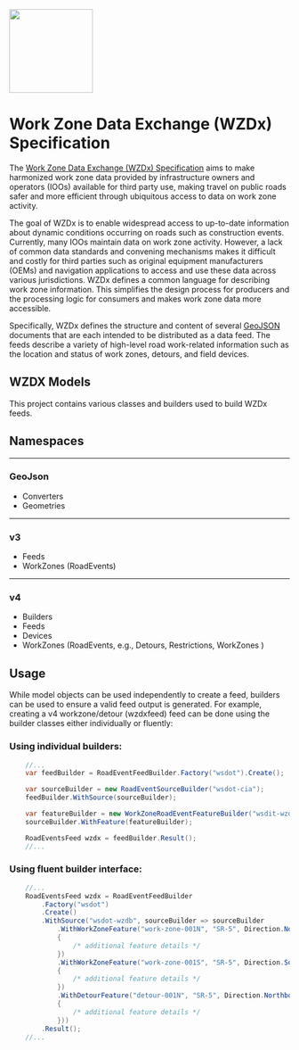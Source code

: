 ﻿<img src="https://github.com/usdot-jpo-ode/wzdx/blob/main/images/wzdx_logo_blue_orange_x.png" height="150"/>

# Work Zone Data Exchange (WZDx) Specification
The [Work Zone Data Exchange (WZDx) Specification](https://github.com/usdot-jpo-ode/wzdx) aims to make harmonized work zone data provided by infrastructure owners and operators (IOOs) available for third party use, making travel on public roads safer and more efficient through ubiquitous access to data on work zone activity.

The goal of WZDx is to enable widespread access to up-to-date information about dynamic conditions occurring on roads such as construction events. Currently, many IOOs maintain data on work zone activity. However, a lack of common data standards and convening mechanisms makes it difficult and costly for third parties such as original equipment manufacturers (OEMs) and navigation applications to access and use these data across various jurisdictions. WZDx defines a common language for describing work zone information. This simplifies the design process for producers and the processing logic for consumers and makes work zone data more accessible.

Specifically, WZDx defines the structure and content of several [GeoJSON](https://datatracker.ietf.org/doc/html/rfc7946) documents that are each intended to be distributed as a data feed. The feeds describe a variety of high-level road work-related information such as the location and status of work zones, detours, and field devices.

## WZDX Models
This project contains various classes and builders used to build WZDx feeds.

## Namespaces
---
### GeoJson
* Converters
* Geometries
---
### v3
* Feeds
* WorkZones (RoadEvents)
---
### v4
* Builders
* Feeds
* Devices
* WorkZones (RoadEvents, e.g., Detours, Restrictions, WorkZones )


## Usage
While model objects can be used independently to create a feed, builders can be used to ensure a valid feed output is generated.
For example, creating a v4 workzone/detour (wzdxfeed) feed can be done using the builder classes either individually or fluently:

### Using individual builders:
``` cs
    //...
	var feedBuilder = RoadEventFeedBuilder.Factory("wsdot").Create();

	var sourceBuilder = new RoadEventSourceBuilder("wsdot-cia");
	feedBuilder.WithSource(sourceBuilder);

	var featureBuilder = new WorkZoneRoadEventFeatureBuilder("wsdit-wzdb", "work-zone-002E", "SR-90", Direction.Eastbound);
	sourceBuilder.WithFeature(featureBuilder);

	RoadEventsFeed wzdx = feedBuilder.Result();
    //...
```

### Using fluent builder interface:
``` cs
    //...
    RoadEventsFeed wzdx = RoadEventFeedBuilder
        .Factory("wsdot")
        .Create()
        .WithSource("wsdot-wzdb", sourceBuilder => sourceBuilder
            .WithWorkZoneFeature("work-zone-001N", "SR-5", Direction.Northbound, featureBuilder =>
            {
                /* additional feature details */
            })
            .WithWorkZoneFeature("work-zone-001S", "SR-5", Direction.Southbound, featureBuilder =>
            {
                /* additional feature details */
            })
            .WithDetourFeature("detour-001N", "SR-5", Direction.Northbound, featureBuilder =>
            {
                /* additional feature details */
            }))
        .Result();
    //...
```

